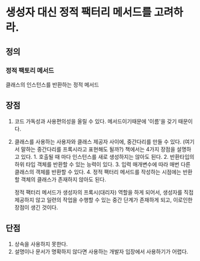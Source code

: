 # 생성자 대신 정적 팩터리 메서드를 고려하라.

## 정의
### 정적 팩토리 메서드
클래스의 인스턴스를 반환하는 정적 메서드

## 장점
1. 코드 가독성과 사용편의성을 올릴 수 있다. 메서드이기때문에 '이름'을 갖기 때문이다.
2. 클래스를 사용하는 사용자와 클래스 제공자 사이에, 중간다리를 만들 수 있다. (여기서 말하는 중간다리를 프록시라고 표현해도 될까?) 
    책에서는 4가지 장점을 설명하고 있다. 
        1. 호출될 때 마다 인스턴스를 새로 생성하지는 않아도 된다.
        2. 반환타입의 하위 타입 객체를 반환할 수 있는 능력이 있다.
        3. 입력 매개변수에 따라 매번 다른 클래스의 객체를 반환할 수 있다.
        4. 정적 팩터리 메서드를 작성하는 시점에는 반환할 객체의 클래스가 존재하지 않아도 된다.
    
    정적 팩터리 메서드가 생성자의 프록시(대리자) 역할을 하게 되어서, 생성자를 직접 제공하지 않고 일련의 작업을 수행할 수 있는 중간 단계가 존재하게 되고, 이로인한 장점이 생긴 것이다.

## 단점
1. 상속을 사용하지 못한다.
2. 설명이나 문서가 명확하지 않다면 사용하는 개발자 입장에서 사용하기가 어렵다.
